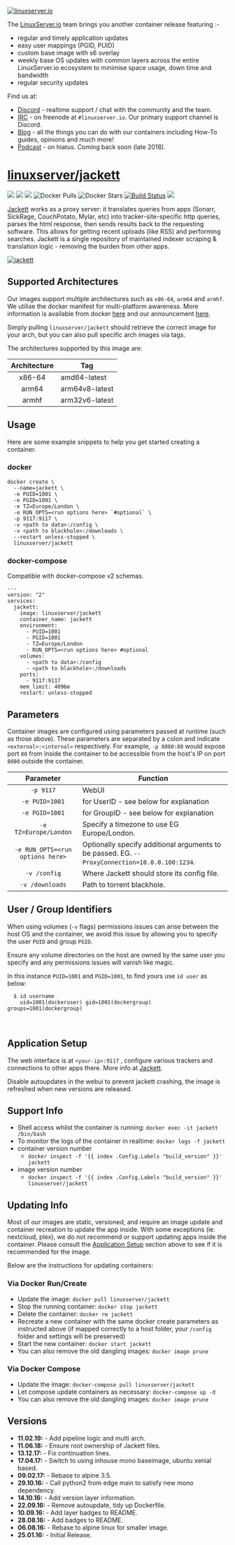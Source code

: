 [![linuxserver.io](https://raw.githubusercontent.com/linuxserver/docker-templates/master/linuxserver.io/img/linuxserver_medium.png)](https://linuxserver.io)

The [LinuxServer.io](https://linuxserver.io) team brings you another container release featuring :-

 * regular and timely application updates
 * easy user mappings (PGID, PUID)
 * custom base image with s6 overlay
 * weekly base OS updates with common layers across the entire LinuxServer.io ecosystem to minimise space usage, down time and bandwidth
 * regular security updates

Find us at:
* [Discord](https://discord.gg/YWrKVTn) - realtime support / chat with the community and the team.
* [IRC](https://irc.linuxserver.io) - on freenode at `#linuxserver.io`. Our primary support channel is Discord.
* [Blog](https://blog.linuxserver.io) - all the things you can do with our containers including How-To guides, opinions and much more!
* [Podcast](https://anchor.fm/linuxserverio) - on hiatus. Coming back soon (late 2018).

# [linuxserver/jackett](https://github.com/linuxserver/docker-jackett)
[![](https://img.shields.io/discord/354974912613449730.svg?logo=discord&label=LSIO%20Discord&style=flat-square)](https://discord.gg/YWrKVTn)
[![](https://images.microbadger.com/badges/version/linuxserver/jackett.svg)](https://microbadger.com/images/linuxserver/jackett "Get your own version badge on microbadger.com")
[![](https://images.microbadger.com/badges/image/linuxserver/jackett.svg)](https://microbadger.com/images/linuxserver/jackett "Get your own version badge on microbadger.com")
![Docker Pulls](https://img.shields.io/docker/pulls/linuxserver/jackett.svg)
![Docker Stars](https://img.shields.io/docker/stars/linuxserver/jackett.svg)
[![Build Status](https://ci.linuxserver.io/buildStatus/icon?job=Docker-Pipeline-Builders/docker-jackett/master)](https://ci.linuxserver.io/job/Docker-Pipeline-Builders/job/docker-jackett/job/master/)
[![](https://lsio-ci.ams3.digitaloceanspaces.com/linuxserver/jackett/latest/badge.svg)](https://lsio-ci.ams3.digitaloceanspaces.com/linuxserver/jackett/latest/index.html)

[Jackett](https://github.com/Jackett/Jackett) works as a proxy server: it translates queries from apps (Sonarr, SickRage, CouchPotato, Mylar, etc) into tracker-site-specific http queries, parses the html response, then sends results back to the requesting software. This allows for getting recent uploads (like RSS) and performing searches. Jackett is a single repository of maintained indexer scraping & translation logic - removing the burden from other apps.

[![jackett](https://raw.githubusercontent.com/linuxserver/docker-templates/master/linuxserver.io/img/jackett-banner.png)](https://github.com/Jackett/Jackett)

## Supported Architectures

Our images support multiple architectures such as `x86-64`, `arm64` and `armhf`. We utilise the docker manifest for multi-platform awareness. More information is available from docker [here](https://github.com/docker/distribution/blob/master/docs/spec/manifest-v2-2.md#manifest-list) and our announcement [here](https://blog.linuxserver.io/2019/02/21/the-lsio-pipeline-project/). 

Simply pulling `linuxserver/jackett` should retrieve the correct image for your arch, but you can also pull specific arch images via tags.

The architectures supported by this image are:

| Architecture | Tag |
| :----: | --- |
| x86-64 | amd64-latest |
| arm64 | arm64v8-latest |
| armhf | arm32v6-latest |


## Usage

Here are some example snippets to help you get started creating a container.

### docker

```
docker create \
  --name=jackett \
  -e PUID=1001 \
  -e PGID=1001 \
  -e TZ=Europe/London \
  -e RUN_OPTS=<run options here> `#optional` \
  -p 9117:9117 \
  -v <path to data>:/config \
  -v <path to blackhole>:/downloads \
  --restart unless-stopped \
  linuxserver/jackett
```


### docker-compose

Compatible with docker-compose v2 schemas.

```
---
version: "2"
services:
  jackett:
    image: linuxserver/jackett
    container_name: jackett
    environment:
      - PUID=1001
      - PGID=1001
      - TZ=Europe/London
      - RUN_OPTS=<run options here> #optional
    volumes:
      - <path to data>:/config
      - <path to blackhole>:/downloads
    ports:
      - 9117:9117
    mem_limit: 4096m
    restart: unless-stopped
```

## Parameters

Container images are configured using parameters passed at runtime (such as those above). These parameters are separated by a colon and indicate `<external>:<internal>` respectively. For example, `-p 8080:80` would expose port `80` from inside the container to be accessible from the host's IP on port `8080` outside the container.

| Parameter | Function |
| :----: | --- |
| `-p 9117` | WebUI |
| `-e PUID=1001` | for UserID - see below for explanation |
| `-e PGID=1001` | for GroupID - see below for explanation |
| `-e TZ=Europe/London` | Specify a timezone to use EG Europe/London. |
| `-e RUN_OPTS=<run options here>` | Optionally specify additional arguments to be passed. EG. `--ProxyConnection=10.0.0.100:1234`. |
| `-v /config` | Where Jackett should store its config file. |
| `-v /downloads` | Path to torrent blackhole. |

## User / Group Identifiers

When using volumes (`-v` flags) permissions issues can arise between the host OS and the container, we avoid this issue by allowing you to specify the user `PUID` and group `PGID`.

Ensure any volume directories on the host are owned by the same user you specify and any permissions issues will vanish like magic.

In this instance `PUID=1001` and `PGID=1001`, to find yours use `id user` as below:

```
  $ id username
    uid=1001(dockeruser) gid=1001(dockergroup) groups=1001(dockergroup)
```


&nbsp;
## Application Setup

The web interface is at `<your-ip>:9117` , configure various trackers and connections to other apps there.
More info at [Jackett](https://github.com/Jackett/Jackett).

Disable autoupdates in the webui to prevent jackett crashing, the image is refreshed when new versions are released.



## Support Info

* Shell access whilst the container is running: `docker exec -it jackett /bin/bash`
* To monitor the logs of the container in realtime: `docker logs -f jackett`
* container version number 
  * `docker inspect -f '{{ index .Config.Labels "build_version" }}' jackett`
* image version number
  * `docker inspect -f '{{ index .Config.Labels "build_version" }}' linuxserver/jackett`

## Updating Info

Most of our images are static, versioned, and require an image update and container recreation to update the app inside. With some exceptions (ie. nextcloud, plex), we do not recommend or support updating apps inside the container. Please consult the [Application Setup](#application-setup) section above to see if it is recommended for the image.  
  
Below are the instructions for updating containers:  
  
### Via Docker Run/Create
* Update the image: `docker pull linuxserver/jackett`
* Stop the running container: `docker stop jackett`
* Delete the container: `docker rm jackett`
* Recreate a new container with the same docker create parameters as instructed above (if mapped correctly to a host folder, your `/config` folder and settings will be preserved)
* Start the new container: `docker start jackett`
* You can also remove the old dangling images: `docker image prune`

### Via Docker Compose
* Update the image: `docker-compose pull linuxserver/jackett`
* Let compose update containers as necessary: `docker-compose up -d`
* You can also remove the old dangling images: `docker image prune`

## Versions

* **11.02.19:** - Add pipeline logic and multi arch.
* **11.06.18:** - Ensure root ownership of Jackett files.
* **13.12.17:** - Fix continuation lines.
* **17.04.17:** - Switch to using inhouse mono baseimage, ubuntu xenial based.
* **09.02.17:** - Rebase to alpine 3.5.
* **29.10.16:** - Call python2 from edge main to satisfy new mono dependency.
* **14.10.16:** - Add version layer information.
* **22.09.16:** - Remove autoupdate, tidy up Dockerfile.
* **10.09.16:** - Add layer badges to README.
* **28.08.16:** - Add badges to README.
* **06.08.16:** - Rebase to alpine linux for smaller image.
* **25.01.16:** - Initial Release.
